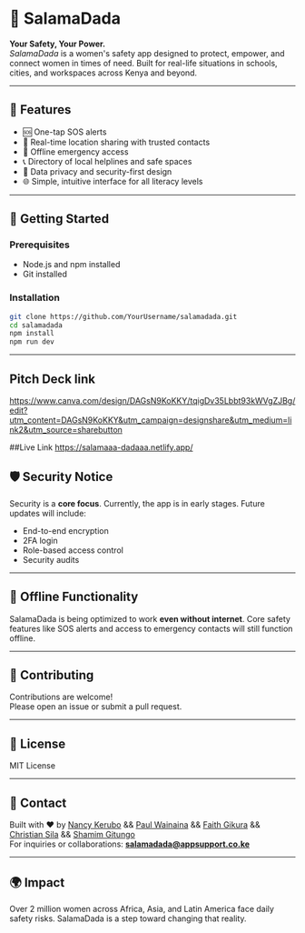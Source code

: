 
# 🌸 SalamaDada

**Your Safety, Your Power.**  
*SalamaDada* is a women's safety app designed to protect, empower, and connect women in times of need. Built for real-life situations in schools, cities, and workspaces across Kenya and beyond.

---

## 🚀 Features

- 🆘 One-tap SOS alerts
- 📍 Real-time location sharing with trusted contacts
- 📴 Offline emergency access
- 📞 Directory of local helplines and safe spaces
- 🔐 Data privacy and security-first design
- 🌐 Simple, intuitive interface for all literacy levels

---

## 📱 Getting Started

### Prerequisites

- Node.js and npm installed
- Git installed

### Installation

```bash
git clone https://github.com/YourUsername/salamadada.git
cd salamadada
npm install
npm run dev
```

---

## Pitch Deck link 
https://www.canva.com/design/DAGsN9KoKKY/tqigDv35Lbbt93kWVgZJBg/edit?utm_content=DAGsN9KoKKY&utm_campaign=designshare&utm_medium=link2&utm_source=sharebutton


##Live Link 
https://salamaaa-dadaaa.netlify.app/


## 🛡️ Security Notice

Security is a **core focus**. Currently, the app is in early stages. Future updates will include:
- End-to-end encryption
- 2FA login
- Role-based access control
- Security audits

---

## 📴 Offline Functionality

SalamaDada is being optimized to work **even without internet**. Core safety features like SOS alerts and access to emergency contacts will still function offline.

---

## 🤝 Contributing

Contributions are welcome!  
Please open an issue or submit a pull request.

---

## 📄 License

MIT License

---

## 💌 Contact

Built with ❤️ by [Nancy Kerubo](https://github.com/KeruboNancy) && [Paul Wainaina](https://github.com/paulkeysdev)  && [Faith Gikura](https://github.com/FaithGikura)  && [Christian Sila](https://github.com/christian-74) && [Shamim Gitungo](https://github.com/shamtuz)  
For inquiries or collaborations: **salamadada@appsupport.co.ke**

---

## 🌍 Impact

Over 2 million women across Africa, Asia, and Latin America face daily safety risks. SalamaDada is a step toward changing that reality.
